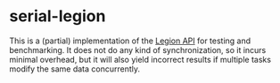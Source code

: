 # serial-legion

This is a (partial) implementation of the [Legion API](https://legion.stanford.edu/doxygen/) for testing and benchmarking. It does not do any kind of synchronization, so it incurs minimal overhead, but it will also yield incorrect results if multiple tasks modify the same data concurrently.
